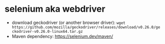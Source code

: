 # selenium aka webdriver
* download geckodriver (or another browser driver): `wget https://github.com/mozilla/geckodriver/releases/download/v0.26.0/geckodriver-v0.26.0-linux64.tar.gz`
* Maven dependency: https://selenium.dev/maven/
